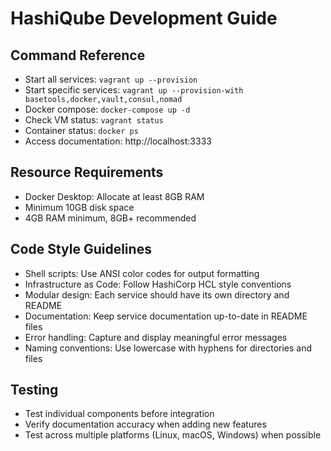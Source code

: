 # HashiQube Development Guide

## Command Reference
- Start all services: `vagrant up --provision`
- Start specific services: `vagrant up --provision-with basetools,docker,vault,consul,nomad`
- Docker compose: `docker-compose up -d`
- Check VM status: `vagrant status`
- Container status: `docker ps`
- Access documentation: http://localhost:3333

## Resource Requirements
- Docker Desktop: Allocate at least 8GB RAM
- Minimum 10GB disk space
- 4GB RAM minimum, 8GB+ recommended

## Code Style Guidelines
- Shell scripts: Use ANSI color codes for output formatting
- Infrastructure as Code: Follow HashiCorp HCL style conventions
- Modular design: Each service should have its own directory and README
- Documentation: Keep service documentation up-to-date in README files
- Error handling: Capture and display meaningful error messages
- Naming conventions: Use lowercase with hyphens for directories and files

## Testing
- Test individual components before integration
- Verify documentation accuracy when adding new features
- Test across multiple platforms (Linux, macOS, Windows) when possible